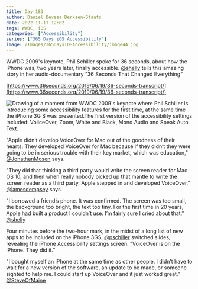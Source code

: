 ```yaml
---
title: Day 183
author: Daniel Devesa Derksen-Staats
date: 2022-11-17 12:02
tags: WWDC, iOS
categories: ["Accessibility"]
series: ["365 Days iOS Accessibility"]
image: /Images/365DaysIOSAccessibility/image44.jpg
---
```


WWDC 2009's keynote, Phil Schiller spoke for 36 seconds, about how the iPhone was, two years later, finally accessible. [@shelly](https://twitter.com/shelly) tells this amazing story in her audio-documentary "36 Seconds That Changed Everything" 

[https://www.36seconds.org/2019/06/19/36-seconds-transcript/](https://www.36seconds.org/2019/06/19/36-seconds-transcript/)

![Drawing of a moment from WWDC 2009's keynote where Phil Schiller is introducing some accessibility features for the first time, at the same time the iPhone 3G S was presented.The first version of the accessibility settings included: VoiiceOver, Zoom, White and Black, Mono Audio and Speak Auto Text.](/Images/365DaysIOSAccessibility/image44.jpg)

"Apple didn’t develop VoiceOver for Mac out of the goodness of their hearts. They developed VoiceOver for Mac because if they didn’t they were going to be in serious trouble with their key market, which was education," [@JonathanMosen](https://twitter.com/JonathanMosen) says.

"They did that thinking a third party would write the screen reader for Mac OS 10, and then when really nobody picked up that mantle to write the screen reader as a third party, Apple stepped in and developed VoiceOver," [@jamesdempsey](https://twitter.com/jamesdempsey) says.

"I borrowed a friend’s phone. It was confirmed. The screen was too small, the background too bright, the text too tiny. For the first time in 20 years, Apple had built a product I couldn’t use. I’m fairly sure I cried about that." [@shelly](https://twitter.com/shelly)

Four minutes before the two-hour mark, in the midst of a long list of new apps to be included on the iPhone 3GS, [@pschiller](https://twitter.com/pschiller) switched slides, revealing the iPhone Accessibility settings screen. “VoiceOver is on the iPhone. They did it.”

"I bought myself an iPhone at the same time as other people. I didn’t have to wait for a new version of the software, an update to be made, or someone sighted to help me. I could start up VoiceOver and it just worked great." [@SteveOfMaine](https://twitter.com/SteveOfMaine)









